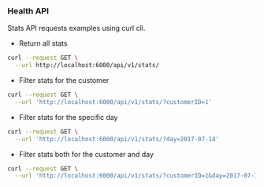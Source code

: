 ### Health API

Stats API requests examples using curl cli.

- Return all stats

```bash
curl --request GET \
  --url http://localhost:6000/api/v1/stats/
```

- Filter stats for the customer

```bash
curl --request GET \
  --url 'http://localhost:6000/api/v1/stats/?customerID=1'
```

- Filter stats for the specific day

```bash
curl --request GET \
  --url 'http://localhost:6000/api/v1/stats/?day=2017-07-14'
```

- Filter stats both for the customer and day

```bash
curl --request GET \
  --url 'http://localhost:6000/api/v1/stats/?customerID=1&day=2017-07-14'
```
